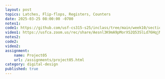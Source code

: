 ```yaml
---
layout: post
topics: Latches, Flip-flops, Registers, Counters
date: 2025-03-25 08:00:00 -0700
notes1: 
code1: https://github.com/usf-cs315-s25/inclass/tree/main/week10/section01
video1: https://usfca.zoom.us/rec/share/Aesnl3K9mA9pMorXS2Q53SlLd76HqjN54XP2BBhFydMBRS-c-zMctOHSed1P7kNe.DqDUC6qdgyCdccwG
notes2: 
code2: 
video2: 
assignment: 
    name: Project05
    url: /assignments/project05.html
category: digital-design
published: true
---
```

